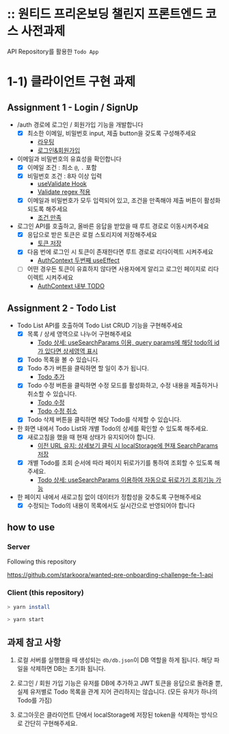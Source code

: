 # :: 원티드 프리온보딩 챌린지 프론트엔드 코스 사전과제
API Repository를 활용한 `Todo App`

# 1-1) 클라이언트 구현 과제

## Assignment 1 - Login / SignUp

- /auth 경로에 로그인 / 회원가입 기능을 개발합니다 
  - [x] 최소한 이메일, 비밀번호 input, 제출 button을 갖도록 구성해주세요
    - [라우팅][라우팅]
    - [로그인&회원가입][로그인&회원가입]
- 이메일과 비밀번호의 유효성을 확인합니다
  - [x] 이메일 조건 : 최소 `@`, `.` 포함
  - [x] 비밀번호 조건 : 8자 이상 입력
    - [useValidate Hook][useValidate Hook]
    - [Validate regex 적용][Validate regex 적용]
  - [x] 이메일과 비밀번호가 모두 입력되어 있고, 조건을 만족해야 제출 버튼이 활성화 되도록 해주세요
    - [조건 만족][조건 만족]
- 로그인 API를 호출하고, 올바른 응답을 받았을 때 루트 경로로 이동시켜주세요
  - [x] 응답으로 받은 토큰은 로컬 스토리지에 저장해주세요
    - [토큰 저장][토큰 저장]
  - [x] 다음 번에 로그인 시 토큰이 존재한다면 루트 경로로 리다이렉트 시켜주세요
    - [AuthContext 두번째 useEffect][AuthContext]
  - [ ] 어떤 경우든 토큰이 유효하지 않다면 사용자에게 알리고 로그인 페이지로 리다이렉트 시켜주세요
    - [AuthContext 내부 TODO][AuthContext]

## Assignment 2 - Todo List

- Todo List API를 호출하여 Todo List CRUD 기능을 구현해주세요
  - [x] 목록 / 상세 영역으로 나누어 구현해주세요
    - [Todo 상세: useSearchParams 이용, query params에 해당 todo의 id가 있다면 상세영역 표시][Todo 상세]
  - [x] Todo 목록을 볼 수 있습니다.
  - [x] Todo 추가 버튼을 클릭하면 할 일이 추가 됩니다.
    - [Todo 추가][Todo 추가]
  - [x] Todo 수정 버튼을 클릭하면 수정 모드를 활성화하고, 수정 내용을 제출하거나 취소할 수 있습니다.
    - [Todo 수정][Todo 수정]
    - [Todo 수정 취소][Todo 수정 취소]
  - [x] Todo 삭제 버튼을 클릭하면 해당 Todo를 삭제할 수 있습니다.
- 한 화면 내에서 Todo List와 개별 Todo의 상세를 확인할 수 있도록 해주세요.
  - [x] 새로고침을 했을 때 현재 상태가 유지되어야 합니다.
    - [이전 URL 유지: 상세보기 클릭 시 localStorage에 현재 SearchParams 저장][이전 URL 유지]
  - [x] 개별 Todo를 조회 순서에 따라 페이지 뒤로가기를 통하여 조회할 수 있도록 해주세요.
    - [Todo 상세: useSearchParams 이용하여 자동으로 뒤로가기 조회기능 가능][Todo 상세]
- 한 페이지 내에서 새로고침 없이 데이터가 정합성을 갖추도록 구현해주세요
  - [x] 수정되는 Todo의 내용이 목록에서도 실시간으로 반영되어야 합니다
## how to use
### Server
Following this repository

https://github.com/starkoora/wanted-pre-onboarding-challenge-fe-1-api
### Client (this repository)
```bash
> yarn install

> yarn start
```

## 과제 참고 사항

1. 로컬 서버를 실행했을 때 생성되는 `db/db.json`이 DB 역할을 하게 됩니다. 해당 파일을 삭제하면 DB는 초기화 됩니다.

2. 로그인 / 회원 가입 기능은 유저를 DB에 추가하고 JWT 토큰을 응답으로 돌려줄 뿐, 실제 유저별로 Todo 목록을 관계 지어 관리하지는 않습니다. (모든 유저가 하나의 Todo를 가짐)

3. 로그아웃은 클라이언트 단에서 localStorage에 저장된 token을 삭제하는 방식으로 간단히 구현해주세요.

<!-- COMMIT BASEURL -->
[라우팅]: https://github.com/yogjin/wanted-pre-onboarding-challenge-fe-1/commit/de92369d53ddb515db2e6a9f1714d6f65b9f5b3a
[로그인&회원가입]: https://github.com/yogjin/wanted-pre-onboarding-challenge-fe-1/commit/5b1a9c5df3c650af2b9ae8c1c96eced8e273234c
[useValidate Hook]: https://github.com/yogjin/wanted-pre-onboarding-challenge-fe-1/commit/cff9dac6d32755f2072753f47f00042425fd9036
[Validate regex 적용]: https://github.com/yogjin/wanted-pre-onboarding-challenge-fe-1/commit/370f2b52d714453a2c6fc50d29c1b877c33c683f
[조건 만족]: https://github.com/yogjin/wanted-pre-onboarding-challenge-fe-1/commit/c37db0fc910eb666055740935aeb129b336afe71
[토큰 저장]: https://github.com/yogjin/wanted-pre-onboarding-challenge-fe-1/commit/d5cebf67363af875ab7aea135a8adc2189b7d908
[AuthContext]: https://github.com/yogjin/wanted-pre-onboarding-challenge-fe-1/commit/41e8dba787fd4e35fce057af349ef0b95699d8a9
[Todo 상세]: https://github.com/yogjin/wanted-pre-onboarding-challenge-fe-1/commit/172c739dc0a41b428f49fdc958aae6390b63c39f
[Todo 추가]: https://github.com/yogjin/wanted-pre-onboarding-challenge-fe-1/commit/fcea5e91a93a40e0a075ccb025ca18f0baa9b4c3
[Todo 수정]: https://github.com/yogjin/wanted-pre-onboarding-challenge-fe-1/commit/6c8943ccf6b28407d46a76808585f031e6d75f2a
[Todo 수정 취소]: https://github.com/yogjin/wanted-pre-onboarding-challenge-fe-1/commit/ed180197b60cfd66fefd93952c4a4a7a52a14004
[이전 URL 유지]: https://github.com/yogjin/wanted-pre-onboarding-challenge-fe-1/commit/886717f5efca1e65c3fa503fd33fcd28c35c7de2
